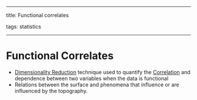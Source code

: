 
---

title: Functional correlates

tags: statistics

---

# Functional Correlates
- [Dimensionality Reduction](Dimensionality%20Reduction.md) technique used to quantify the [Correlation](Correlation.md) and dependence between two variables when the data is functional
- Relations between the surface and phenomena that influence or are influenced by the topography.










































































